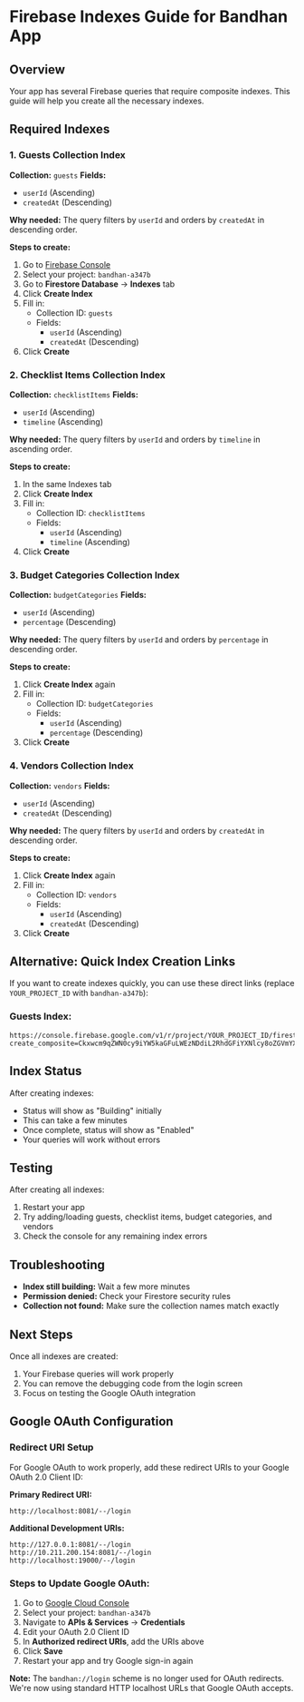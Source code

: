 # Firebase Indexes Guide for Bandhan App

## Overview
Your app has several Firebase queries that require composite indexes. This guide will help you create all the necessary indexes.

## Required Indexes

### 1. Guests Collection Index
**Collection:** `guests`
**Fields:** 
- `userId` (Ascending)
- `createdAt` (Descending)

**Why needed:** The query filters by `userId` and orders by `createdAt` in descending order.

**Steps to create:**
1. Go to [Firebase Console](https://console.firebase.google.com/)
2. Select your project: `bandhan-a347b`
3. Go to **Firestore Database** → **Indexes** tab
4. Click **Create Index**
5. Fill in:
   - Collection ID: `guests`
   - Fields:
     - `userId` (Ascending)
     - `createdAt` (Descending)
6. Click **Create**

### 2. Checklist Items Collection Index
**Collection:** `checklistItems`
**Fields:**
- `userId` (Ascending)
- `timeline` (Ascending)

**Why needed:** The query filters by `userId` and orders by `timeline` in ascending order.

**Steps to create:**
1. In the same Indexes tab
2. Click **Create Index**
3. Fill in:
   - Collection ID: `checklistItems`
   - Fields:
     - `userId` (Ascending)
     - `timeline` (Ascending)
4. Click **Create**

### 3. Budget Categories Collection Index
**Collection:** `budgetCategories`
**Fields:**
- `userId` (Ascending)
- `percentage` (Descending)

**Why needed:** The query filters by `userId` and orders by `percentage` in descending order.

**Steps to create:**
1. Click **Create Index** again
2. Fill in:
   - Collection ID: `budgetCategories`
   - Fields:
     - `userId` (Ascending)
     - `percentage` (Descending)
3. Click **Create**

### 4. Vendors Collection Index
**Collection:** `vendors`
**Fields:**
- `userId` (Ascending)
- `createdAt` (Descending)

**Why needed:** The query filters by `userId` and orders by `createdAt` in descending order.

**Steps to create:**
1. Click **Create Index** again
2. Fill in:
   - Collection ID: `vendors`
   - Fields:
     - `userId` (Ascending)
     - `createdAt` (Descending)
3. Click **Create**

## Alternative: Quick Index Creation Links

If you want to create indexes quickly, you can use these direct links (replace `YOUR_PROJECT_ID` with `bandhan-a347b`):

### Guests Index:
```
https://console.firebase.google.com/v1/r/project/YOUR_PROJECT_ID/firestore/indexes?create_composite=Ckxwcm9qZWN0cy9iYW5kaGFuLWEzNDdiL2RhdGFiYXNlcy8oZGVmYXVsdCkvY29sbGVjdGlvbkdyb3Vwcy9ndWVzdHMvaW5kZXhlcy9fEAEaCgoGdXNlcklkEAEaDQoJY3JlYXRlZEF0EAIaDAoIX19uYW1lX18QAg
```

## Index Status
After creating indexes:
- Status will show as "Building" initially
- This can take a few minutes
- Once complete, status will show as "Enabled"
- Your queries will work without errors

## Testing
After creating all indexes:
1. Restart your app
2. Try adding/loading guests, checklist items, budget categories, and vendors
3. Check the console for any remaining index errors

## Troubleshooting
- **Index still building:** Wait a few more minutes
- **Permission denied:** Check your Firestore security rules
- **Collection not found:** Make sure the collection names match exactly

## Next Steps
Once all indexes are created:
1. Your Firebase queries will work properly
2. You can remove the debugging code from the login screen
3. Focus on testing the Google OAuth integration

## Google OAuth Configuration

### Redirect URI Setup
For Google OAuth to work properly, add these redirect URIs to your Google OAuth 2.0 Client ID:

**Primary Redirect URI:**
```
http://localhost:8081/--/login
```

**Additional Development URIs:**
```
http://127.0.0.1:8081/--/login
http://10.211.200.154:8081/--/login
http://localhost:19000/--/login
```

### Steps to Update Google OAuth:
1. Go to [Google Cloud Console](https://console.cloud.google.com/)
2. Select your project: `bandhan-a347b`
3. Navigate to **APIs & Services** → **Credentials**
4. Edit your OAuth 2.0 Client ID
5. In **Authorized redirect URIs**, add the URIs above
6. Click **Save**
7. Restart your app and try Google sign-in again

**Note:** The `bandhan://login` scheme is no longer used for OAuth redirects. We're now using standard HTTP localhost URLs that Google OAuth accepts.
